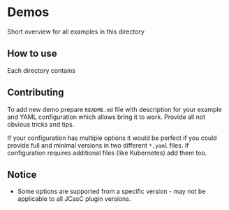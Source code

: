 # Demos
Short overview for all examples in this directory

## How to use
Each directory contains

## Contributing
To add new demo prepare `README.md` file with description for your example and YAML configuration which allows bring it to work. Provide all not obvious tricks and tips.

If your configuration has multiple options it would be perfect if you could provide full and minimal versions in two different `*.yaml` files. If configuration requires additional files (like Kubernetes) add them too.

## Notice
* Some options are supported from a specific version - may not be applicable to all JCasC plugin versions.
